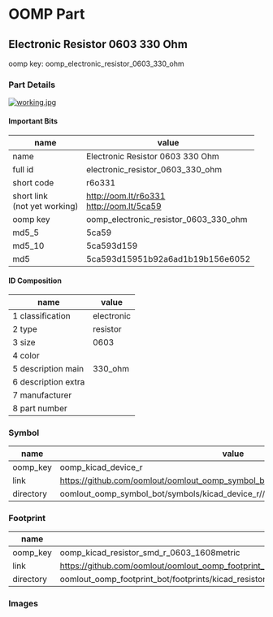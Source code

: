 # OOMP Part  
## Electronic Resistor 0603 330 Ohm  
  
oomp key: oomp_electronic_resistor_0603_330_ohm  
  
### Part Details  
  
[![working.jpg](working_600.jpg)](working.jpg)  
  
#### Important Bits  
| name | value | 
| --- | --- | 
| name | Electronic Resistor 0603 330 Ohm | 
| full id | electronic_resistor_0603_330_ohm | 
| short code | r6o331 | 
| short link<br>(not yet working) | http://oom.lt/r6o331<br>http://oom.lt/5ca59 | 
| oomp key | oomp_electronic_resistor_0603_330_ohm | 
| md5_5 | 5ca59 | 
| md5_10 | 5ca593d159 | 
| md5 | 5ca593d15951b92a6ad1b19b156e6052 | 
#### ID Composition  
| name | value | 
| --- | --- | 
| 1 classification | electronic | 
| 2 type | resistor | 
| 3 size | 0603 | 
| 4 color |  | 
| 5 description main | 330_ohm | 
| 6 description extra |  | 
| 7 manufacturer |  | 
| 8 part number |  | 
### Symbol  
| name | value | 
| --- | --- | 
| oomp_key | oomp_kicad_device_r | 
| link | https://github.com/oomlout/oomlout_oomp_symbol_bot/tree/main/symbols/kicad_device_r | 
| directory | oomlout_oomp_symbol_bot/symbols/kicad_device_r//working/working.kicad_sym | 
### Footprint  
| name | value | 
| --- | --- | 
| oomp_key | oomp_kicad_resistor_smd_r_0603_1608metric | 
| link | https://github.com/oomlout/oomlout_oomp_footprint_bot/tree/main/foootprntss/kicad_resistor_smd_r_0603_1608metric | 
| directory | oomlout_oomp_footprint_bot/footprints/kicad_resistor_smd_r_0603_1608metric//working/working.kicad_mod | 
### Images  
